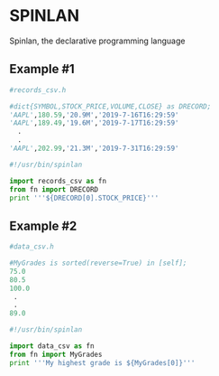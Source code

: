 # SPINLAN
Spinlan, the declarative programming language 

## Example #1

```python 
#records_csv.h

#dict{SYMBOL,STOCK_PRICE,VOLUME,CLOSE} as DRECORD;
'AAPL',180.59,'20.9M','2019-7-16T16:29:59'
'AAPL',189.49,'19.6M','2019-7-17T16:29:59'
  .
  .
'AAPL',202.99,'21.3M','2019-7-31T16:29:59'
```


```python  
#!/usr/bin/spinlan

import records_csv as fn
from fn import DRECORD
print '''${DRECORD[0].STOCK_PRICE}'''

```

## Example #2

```python
#data_csv.h

#MyGrades is sorted(reverse=True) in [self];
75.0
80.5
100.0
 .
 .
89.0
```

```python
#!/usr/bin/spinlan

import data_csv as fn
from fn import MyGrades
print '''My highest grade is ${MyGrades[0]}'''
```
